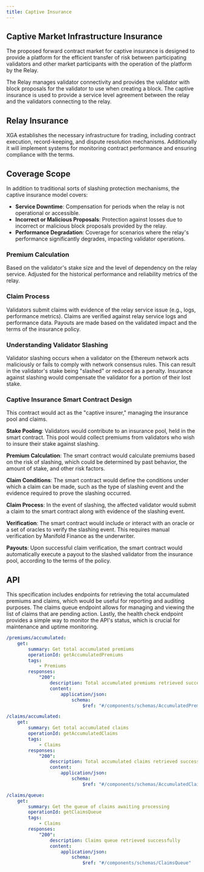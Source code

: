 ```yaml
---
title: Captive Insurance
---
```


## Captive Market Infrastructure Insurance

The proposed forward contract market for captive insurance is designed to provide a platform for the efficient transfer
of risk between participating validators and other market participants with the operation of the platform by the Relay.

The Relay manages validator connectivity and provides the validator with block proposals for the validator to use when
creating a block. The captive insurance is used to provide a service level agreement between the relay and the
validators connecting to the relay.

## Relay Insurance

XGA establishes the necessary infrastructure for trading, including contract execution, record-keeping, and dispute
resolution mechanisms. Additionally it will implement systems for monitoring contract performance and ensuring
compliance with the terms.

## Coverage Scope

In addition to traditional sorts of slashing protection mechanisms, the captive insurance model covers:

-   **Service Downtime**: Compensation for periods when the relay is not operational or accessible.
-   **Incorrect or Malicious Proposals**: Protection against losses due to incorrect or malicious block proposals
    provided by the relay.
-   **Performance Degradation**: Coverage for scenarios where the relay's performance significantly degrades, impacting
    validator operations.

### Premium Calculation

Based on the validator's stake size and the level of dependency on the relay service. Adjusted for the historical
performance and reliability metrics of the relay.

### Claim Process

Validators submit claims with evidence of the relay service issue (e.g., logs, performance metrics). Claims are verified
against relay service logs and performance data. Payouts are made based on the validated impact and the terms of the
insurance policy.

### Understanding Validator Slashing

Validator slashing occurs when a validator on the Ethereum network acts maliciously or fails to comply with network
consensus rules. This can result in the validator's stake being "slashed" or reduced as a penalty. Insurance against
slashing would compensate the validator for a portion of their lost stake.

### Captive Insurance Smart Contract Design

This contract would act as the "captive insurer," managing the insurance pool and claims.

**Stake Pooling**: Validators would contribute to an insurance pool, held in the smart contract. This pool would collect
premiums from validators who wish to insure their stake against slashing.

**Premium Calculation**: The smart contract would calculate premiums based on the risk of slashing, which could be
determined by past behavior, the amount of stake, and other risk factors.

**Claim Conditions**: The smart contract would define the conditions under which a claim can be made, such as the type
of slashing event and the evidence required to prove the slashing occurred.

**Claim Process**: In the event of slashing, the affected validator would submit a claim to the smart contract along
with evidence of the slashing event.

**Verification**: The smart contract would include or interact with an oracle or a set of oracles to verify the slashing event. This requires manual verification by Manifold Finance as the underwriter.

**Payouts**: Upon successful claim verification, the smart contract would automatically execute a payout to the slashed
validator from the insurance pool, according to the terms of the policy.

## API

This specification includes endpoints for retrieving the total accumulated premiums and claims, which would be useful
for reporting and auditing purposes. The claims queue endpoint allows for managing and viewing the list of claims that
are pending action. Lastly, the health check endpoint provides a simple way to monitor the API's status, which is
crucial for maintenance and uptime monitoring.

```yaml
/premiums/accumulated:
    get:
        summary: Get total accumulated premiums
        operationId: getAccumulatedPremiums
        tags:
            - Premiums
        responses:
            "200":
                description: Total accumulated premiums retrieved successfully
                content:
                    application/json:
                        schema:
                            $ref: "#/components/schemas/AccumulatedPremiums"

/claims/accumulated:
    get:
        summary: Get total accumulated claims
        operationId: getAccumulatedClaims
        tags:
            - Claims
        responses:
            "200":
                description: Total accumulated claims retrieved successfully
                content:
                    application/json:
                        schema:
                            $ref: "#/components/schemas/AccumulatedClaims"

/claims/queue:
    get:
        summary: Get the queue of claims awaiting processing
        operationId: getClaimsQueue
        tags:
            - Claims
        responses:
            "200":
                description: Claims queue retrieved successfully
                content:
                    application/json:
                        schema:
                            $ref: "#/components/schemas/ClaimsQueue"
```
